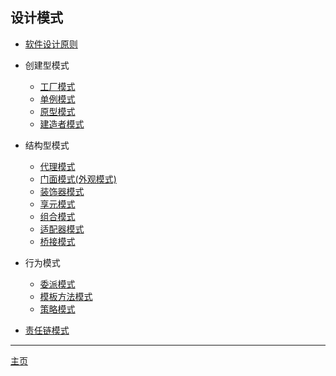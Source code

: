 ## 设计模式

-   [软件设计原则](软件设计原则.md)

-   创建型模式

    -   [工厂模式](创建型模式/工厂模式.md)
    -   [单例模式](创建型模式/单例模式.md)
    -   [原型模式](创建型模式/原型模式.md)
    -   [建造者模式](创建型模式/建造者模式.md)

-   结构型模式

    -   [代理模式](结构型模式/代理模式.md)
    -   [门面模式(外观模式)](结构型模式/门面模式.md)
    -   [装饰器模式](结构型模式/装饰器模式.md)
    -   [享元模式](结构型模式/享元模式.md)
    -   [组合模式](结构型模式/组合模式.md)
    -   [适配器模式](结构型模式/适配器模式.md)
    -   [桥接模式](结构型模式/桥接模式.md)

*   行为模式

    -   [委派模式](行为模式/委派模式.md)
    -   [模板方法模式](行为模式/模板方法模式.md)
    -   [策略模式](行为模式/策略模式.md)

*   [责任链模式](责任链模式.md)

---

[主页](../../../../)
